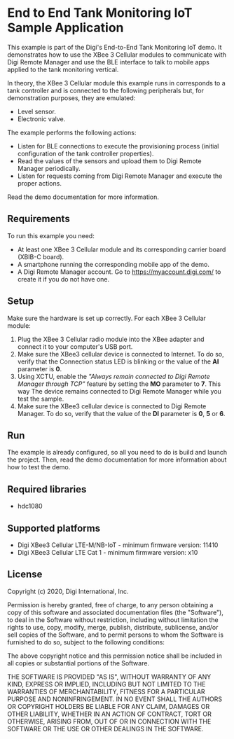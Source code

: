 End to End Tank Monitoring IoT Sample Application
=================================================

This example is part of the Digi's End-to-End Tank Monitoring IoT demo. It
demonstrates how to use the XBee 3 Cellular modules to communicate with Digi
Remote Manager and use the BLE interface to talk to mobile apps applied to
the tank monitoring vertical.

In theory, the XBee 3 Cellular module this example runs in corresponds to a
tank controller and is connected to the following peripherals but, for
demonstration purposes, they are emulated:
  * Level sensor.
  * Electronic valve.

The example performs the following actions:
  * Listen for BLE connections to execute the provisioning process (initial
    configuration of the tank controller properties).
  * Read the values of the sensors and upload them to Digi Remote Manager
    periodically.
  * Listen for requests coming from Digi Remote Manager and execute the proper
    actions.

Read the demo documentation for more information.

Requirements
------------

To run this example you need:

* At least one XBee 3 Cellular module and its corresponding carrier board
  (XBIB-C board).
* A smartphone running the corresponding mobile app of the demo.
* A Digi Remote Manager account. Go to https://myaccount.digi.com/ to create it
  if you do not have one.

Setup
-----

Make sure the hardware is set up correctly. For each XBee 3 Cellular module:

1. Plug the XBee 3 Cellular radio module into the XBee adapter and connect it
   to your computer's USB port.
2. Make sure the XBee3 cellular device is connected to Internet. To do so,
   verify that the Connection status LED is blinking or the value of the
   **AI** parameter is **0**.
3. Using XCTU, enable the *"Always remain connected to Digi Remote Manager 
   through TCP"* feature by setting the **MO** parameter to **7**. This way The
   device remains connected to Digi Remote Manager while you test the sample.
4. Make sure the XBee3 cellular device is connected to Digi Remote Manager. To
   do so, verify that the value of the **DI** parameter is **0**, **5** or
   **6**.

Run
---

The example is already configured, so all you need to do is build and launch
the project. Then, read the demo documentation for more information about how
to test the demo.

Required libraries
--------------------

* hdc1080

Supported platforms
-------------------

* Digi XBee3 Cellular LTE-M/NB-IoT - minimum firmware version: 11410
* Digi XBee3 Cellular LTE Cat 1 - minimum firmware version: x10

License
-------

Copyright (c) 2020, Digi International, Inc.

Permission is hereby granted, free of charge, to any person obtaining a copy
of this software and associated documentation files (the "Software"), to deal
in the Software without restriction, including without limitation the rights
to use, copy, modify, merge, publish, distribute, sublicense, and/or sell
copies of the Software, and to permit persons to whom the Software is
furnished to do so, subject to the following conditions:

The above copyright notice and this permission notice shall be included in all
copies or substantial portions of the Software.

THE SOFTWARE IS PROVIDED "AS IS", WITHOUT WARRANTY OF ANY KIND, EXPRESS OR
IMPLIED, INCLUDING BUT NOT LIMITED TO THE WARRANTIES OF MERCHANTABILITY,
FITNESS FOR A PARTICULAR PURPOSE AND NONINFRINGEMENT. IN NO EVENT SHALL THE
AUTHORS OR COPYRIGHT HOLDERS BE LIABLE FOR ANY CLAIM, DAMAGES OR OTHER
LIABILITY, WHETHER IN AN ACTION OF CONTRACT, TORT OR OTHERWISE, ARISING FROM,
OUT OF OR IN CONNECTION WITH THE SOFTWARE OR THE USE OR OTHER DEALINGS IN THE
SOFTWARE.